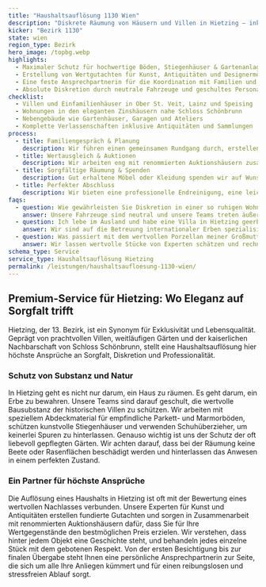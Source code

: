 ```yaml
---
title: "Haushaltsauflösung 1130 Wien"
description: "Diskrete Räumung von Häusern und Villen in Hietzing – inklusive Bewertung hochwertiger Nachlässe."
kicker: "Bezirk 1130"
state: wien
region_type: Bezirk
hero_image: /topbg.webp
highlights:
  - Maximaler Schutz für hochwertige Böden, Stiegenhäuser & Gartenanlagen
  - Erstellung von Wertgutachten für Kunst, Antiquitäten und Designermöbel
  - Eine feste Ansprechpartnerin für die Koordination mit Familien und Erben
  - Absolute Diskretion durch neutrale Fahrzeuge und geschultes Personal
checklist:
  - Villen und Einfamilienhäuser in Ober St. Veit, Lainz und Speising
  - Wohnungen in den eleganten Zinshäusern nahe Schloss Schönbrunn
  - Nebengebäude wie Gartenhäuser, Garagen und Ateliers
  - Komplette Verlassenschaften inklusive Antiquitäten und Sammlungen
process:
  - title: Familiengespräch & Planung
    description: Wir führen einen gemeinsamen Rundgang durch, erstellen eine Prioritätenliste und übernehmen die sichere Verwahrung empfindlicher Gegenstände.
  - title: Wertausgleich & Auktionen
    description: Wir arbeiten eng mit renommierten Auktionshäusern zusammen, um für hochwertige Stücke den besten Preis zu erzielen.
  - title: Sorgfältige Räumung & Spenden
    description: Gut erhaltene Möbel oder Kleidung spenden wir auf Wunsch an karitative Einrichtungen in Wien.
  - title: Perfekter Abschluss
    description: Wir bieten eine professionelle Endreinigung, eine leichte Gartenpflege und eine Fotodokumentation für Makler und Erben.
faqs:
  - question: Wie gewährleisten Sie Diskretion in einer so ruhigen Wohngegend?
    answer: Unsere Fahrzeuge sind neutral und unsere Teams treten äußerst diskret auf. Die Kommunikation erfolgt ausschließlich über eine von Ihnen bestimmte Kontaktperson.
  - question: Ich lebe im Ausland und habe eine Villa in Hietzing geerbt. Wie können Sie helfen?
    answer: Wir sind auf die Betreuung internationaler Erben spezialisiert. Wir organisieren Videobesichtigungen und senden Ihnen alle Protokolle und Dokumente digital zu.
  - question: Was passiert mit dem wertvollen Porzellan meiner Großmutter?
    answer: Wir lassen wertvolle Stücke von Experten schätzen und rechnen Ihnen den Wert fair an. Auf Wunsch organisieren wir auch den versicherten Transport zu einem Auktionshaus.
schema_type: Service
service_type: Haushaltsauflösung Hietzing
permalink: /leistungen/haushaltsaufloesung-1130-wien/
---
```


## Premium-Service für Hietzing: Wo Eleganz auf Sorgfalt trifft

Hietzing, der 13. Bezirk, ist ein Synonym für Exklusivität und Lebensqualität. Geprägt von prachtvollen Villen, weitläufigen Gärten und der kaiserlichen Nachbarschaft von Schloss Schönbrunn, stellt eine Haushaltsauflösung hier höchste Ansprüche an Sorgfalt, Diskretion und Professionalität.

### Schutz von Substanz und Natur

In Hietzing geht es nicht nur darum, ein Haus zu räumen. Es geht darum, ein Erbe zu bewahren. Unsere Teams sind darauf geschult, die wertvolle Bausubstanz der historischen Villen zu schützen. Wir arbeiten mit speziellem Abdeckmaterial für empfindliche Parkett- und Marmorböden, schützen kunstvolle Stiegenhäuser und verwenden Schuhüberzieher, um keinerlei Spuren zu hinterlassen. Genauso wichtig ist uns der Schutz der oft liebevoll gepflegten Gärten. Wir achten darauf, dass bei der Räumung keine Beete oder Rasenflächen beschädigt werden und hinterlassen das Anwesen in einem perfekten Zustand.

### Ein Partner für höchste Ansprüche

Die Auflösung eines Haushalts in Hietzing ist oft mit der Bewertung eines wertvollen Nachlasses verbunden. Unsere Experten für Kunst und Antiquitäten erstellen fundierte Gutachten und sorgen in Zusammenarbeit mit renommierten Auktionshäusern dafür, dass Sie für Ihre Wertgegenstände den bestmöglichen Preis erzielen. Wir verstehen, dass hinter jedem Objekt eine Geschichte steht, und behandeln jedes einzelne Stück mit dem gebotenen Respekt. Von der ersten Besichtigung bis zur finalen Übergabe steht Ihnen eine persönliche Ansprechpartnerin zur Seite, die sich um alle Ihre Anliegen kümmert und für einen reibungslosen und stressfreien Ablauf sorgt.
